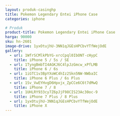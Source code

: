 ```yaml
---
layout: produk-casinghp
title: Pokemon Legendary Entei iPhone Case
categories: iphone

# Produk
product-title: Pokemon Legendary Entei iPhone Case
harga: 90000
sku: hn-2601
image-drive: 1yxOtujhU-3NN1qJGEsHPCbvYTfWejOdE
gallery:
  - url: 1WfrSCMlkPbYG-xrcCpql0IbONT-cHypC
    title: iPhone 5 / 5s / SE
  - url: 1TyngBmbTI4AGKJ6C4lpJzGmcw_xPfLMB
    title: iPhone 6 / 6s
  - url: 1iGTC1v3BpYXoWC4hIz2Skn5NW-NWbaIC
    title: iPhone 6 Plus / 6s Plus
  - url: 1Sv_VwEYHvgD6Hpxjx_ZpCCe6C6t7dMwQ
    title: iPhone 7 / 8
  - url: 1UHLRY933cy7Z6pJjF98CIS23Ac30oc-9
    title: iPhone 7 Plus / 8 Plus
  - url: 1yxOtujhU-3NN1qJGEsHPCbvYTfWejOdE
    title: iPhone X
---
```

